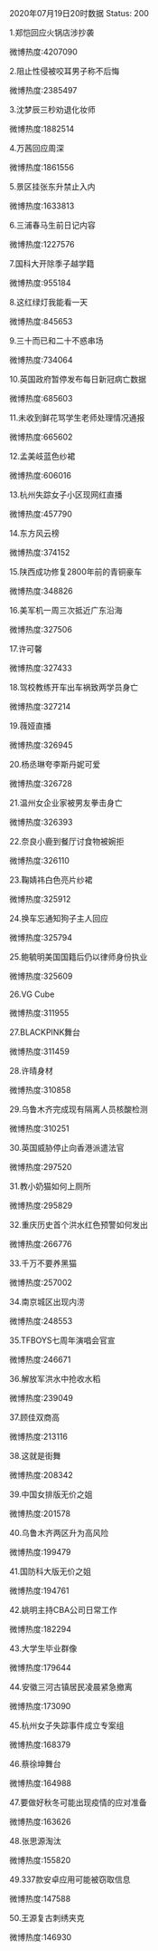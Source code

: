 2020年07月19日20时数据
Status: 200

1.郑恺回应火锅店涉抄袭

微博热度:4207090

2.阻止性侵被咬耳男子称不后悔

微博热度:2385497

3.沈梦辰三秒劝退化妆师

微博热度:1882514

4.万茜回应周深

微博热度:1861556

5.景区挂张东升禁止入内

微博热度:1633813

6.三浦春马生前日记内容

微博热度:1227576

7.国科大开除季子越学籍

微博热度:955184

8.这红绿灯我能看一天

微博热度:845653

9.三十而已和二十不惑串场

微博热度:734064

10.英国政府暂停发布每日新冠病亡数据

微博热度:685603

11.未收到鲜花骂学生老师处理情况通报

微博热度:665602

12.孟美岐蓝色纱裙

微博热度:606016

13.杭州失踪女子小区现网红直播

微博热度:457790

14.东方风云榜

微博热度:374152

15.陕西成功修复2800年前的青铜豪车

微博热度:348826

16.美军机一周三次抵近广东沿海

微博热度:327506

17.许可馨

微博热度:327433

18.驾校教练开车出车祸致两学员身亡

微博热度:327214

19.薇娅直播

微博热度:326945

20.杨丞琳夸李斯丹妮可爱

微博热度:326728

21.温州女企业家被男友拳击身亡

微博热度:326393

22.奈良小鹿到餐厅讨食物被婉拒

微博热度:326110

23.鞠婧祎白色亮片纱裙

微博热度:325912

24.换车忘通知狗子主人回应

微博热度:325794

25.鲍毓明美国国籍后仍以律师身份执业

微博热度:325609

26.VG Cube

微博热度:311955

27.BLACKPINK舞台

微博热度:311459

28.许晴身材

微博热度:310858

29.乌鲁木齐完成现有隔离人员核酸检测

微博热度:310251

30.英国威胁停止向香港派遣法官

微博热度:297520

31.教小奶猫如何上厕所

微博热度:295829

32.重庆历史首个洪水红色预警如何发出

微博热度:266776

33.千万不要养黑猫

微博热度:257002

34.南京城区出现内涝

微博热度:248553

35.TFBOYS七周年演唱会官宣

微博热度:246671

36.解放军洪水中抢收水稻

微博热度:239049

37.顾佳双商高

微博热度:213116

38.这就是街舞

微博热度:208342

39.中国女排版无价之姐

微博热度:201578

40.乌鲁木齐两区升为高风险

微博热度:199479

41.国防科大版无价之姐

微博热度:194761

42.姚明主持CBA公司日常工作

微博热度:182294

43.大学生毕业群像

微博热度:179644

44.安徽三河古镇居民凌晨紧急撤离

微博热度:173090

45.杭州女子失踪事件成立专案组

微博热度:168379

46.蔡徐坤舞台

微博热度:164988

47.要做好秋冬可能出现疫情的应对准备

微博热度:163626

48.张思源淘汰

微博热度:155820

49.337款安卓应用可能被窃取信息

微博热度:147588

50.王源复古刺绣夹克

微博热度:146930

